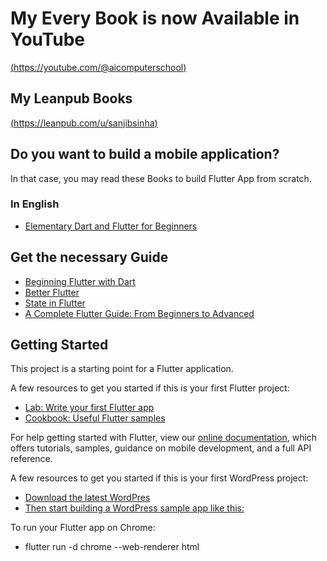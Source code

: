 # My Every Book is now Available in YouTube 

[(https://youtube.com/@aicomputerschool)](https://youtube.com/@aicomputerschool)

## My Leanpub Books

[(https://leanpub.com/u/sanjibsinha)](https://leanpub.com/u/sanjibsinha)

## Do you want to build a mobile application?
In that case, you may read these Books to build Flutter App from scratch.

### In English
- [Elementary Dart and Flutter for Beginners](https://leanpub.com/elementarydartandflutterforbeginners)

## Get the necessary Guide

- [Beginning Flutter with Dart](https://leanpub.com/beginningflutterwithdart)
- [Better Flutter](https://leanpub.com/betterflutter)
- [State in Flutter](https://leanpub.com/stateinflutter)
- [A Complete Flutter Guide: From Beginners to Advanced](https://leanpub.com/b/acompleteflutterguidefrombeginnerstoadvanced)

## Getting Started

This project is a starting point for a Flutter application.

A few resources to get you started if this is your first Flutter project:

- [Lab: Write your first Flutter app](https://flutter.dev/docs/get-started/codelab)
- [Cookbook: Useful Flutter samples](https://flutter.dev/docs/cookbook)

For help getting started with Flutter, view our
[online documentation](https://flutter.dev/docs), which offers tutorials,
samples, guidance on mobile development, and a full API reference.

A few resources to get you started if this is your first WordPress project:

- [Download the latest WordPres](https://wordpress.org)
- [Then start building a WordPress sample app like this:](https://sanjibsinha.com)

To run your Flutter app on Chrome:

- flutter run -d chrome --web-renderer html
